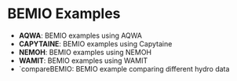# BEMIO Examples
* **AQWA**: BEMIO examples using AQWA
* **CAPYTAINE**: BEMIO examples using Capytaine
* **NEMOH**: BEMIO examples using NEMOH
* **WAMIT**: BEMIO examples using WAMIT
* `compareBEMIO: BEMIO example comparing different hydro data 